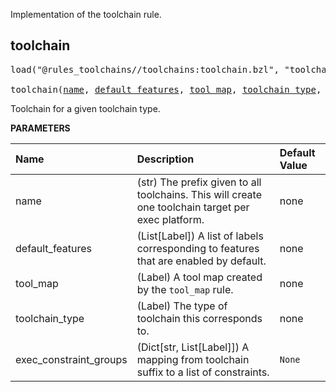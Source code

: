 <!-- Generated with Stardoc: http://skydoc.bazel.build -->

Implementation of the toolchain rule.

<a id="toolchain"></a>

## toolchain

<pre>
load("@rules_toolchains//toolchains:toolchain.bzl", "toolchain")

toolchain(<a href="#toolchain-name">name</a>, <a href="#toolchain-default_features">default_features</a>, <a href="#toolchain-tool_map">tool_map</a>, <a href="#toolchain-toolchain_type">toolchain_type</a>, <a href="#toolchain-exec_constraint_groups">exec_constraint_groups</a>)
</pre>

Toolchain for a given toolchain type.

**PARAMETERS**


| Name  | Description | Default Value |
| :------------- | :------------- | :------------- |
| <a id="toolchain-name"></a>name |  (str) The prefix given to all toolchains. This will create one toolchain target per exec platform.   |  none |
| <a id="toolchain-default_features"></a>default_features |  (List[Label]) A list of labels corresponding to features that are enabled by default.   |  none |
| <a id="toolchain-tool_map"></a>tool_map |  (Label) A tool map created by the `tool_map` rule.   |  none |
| <a id="toolchain-toolchain_type"></a>toolchain_type |  (Label) The type of toolchain this corresponds to.   |  none |
| <a id="toolchain-exec_constraint_groups"></a>exec_constraint_groups |  (Dict[str, List[Label]]) A mapping from toolchain suffix to a list of constraints.   |  `None` |


